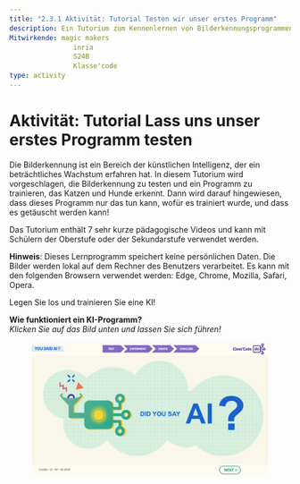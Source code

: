 ```yaml
---
title: "2.3.1 Aktivität: Tutorial Testen wir unser erstes Programm"
description: Ein Tutorium zum Kennenlernen von Bilderkennungsprogrammen, wie man sie trainiert und wie man sie überlisten kann.
Mitwirkende: magic makers
                inria
                S24B
                Klasse'code      
type: activity
---
```

# Aktivität: Tutorial Lass uns unser erstes Programm testen

Die Bilderkennung ist ein Bereich der künstlichen Intelligenz, der ein beträchtliches Wachstum erfahren hat. In diesem Tutorium wird vorgeschlagen, die Bilderkennung zu testen und ein Programm zu trainieren, das Katzen und Hunde erkennt. Dann wird darauf hingewiesen, dass dieses Programm nur das tun kann, wofür es trainiert wurde, und dass es getäuscht werden kann!

Das Tutorium enthält 7 sehr kurze pädagogische Videos und kann mit Schülern der Oberstufe oder der Sekundarstufe verwendet werden.

**Hinweis**: Dieses Lernprogramm speichert keine persönlichen Daten. Die Bilder werden lokal auf dem Rechner des Benutzers verarbeitet. Es kann mit den folgenden Browsern verwendet werden: Edge, Chrome, Mozilla, Safari, Opera.

Legen Sie los und trainieren Sie eine KI!

**Wie funktioniert ein KI-Programm?**  
_Klicken Sie auf das Bild unten und lassen Sie sich führen!_

<a href="https://pixees.fr/classcodeiai/app/tuto1?lang=en" target="_blank"><figure>
  <img src="Images/Tuto-M1-FirstProgram.png" />
</figure></a>
